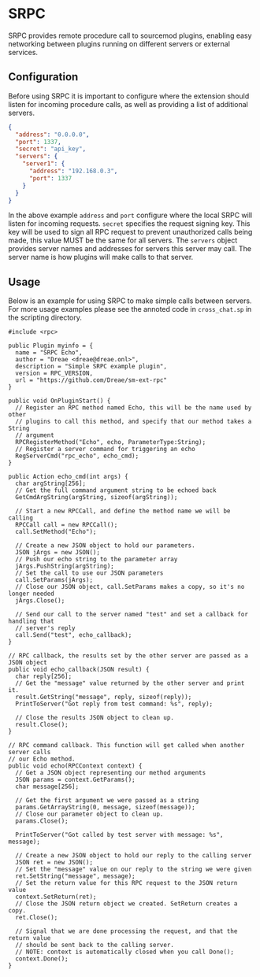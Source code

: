# SRPC

SRPC provides remote procedure call to sourcemod plugins, enabling easy
networking between plugins running on different servers or external services.

## Configuration

Before using SRPC it is important to configure where the extension should listen
for incoming procedure calls, as well as providing a list of additional servers.

```json
{
  "address": "0.0.0.0",
  "port": 1337,
  "secret": "api_key",
  "servers": {
    "server1": {
      "address": "192.168.0.3",
      "port": 1337
    }
  }
}
```

In the above example `address` and `port` configure where the local SRPC will
listen for incoming requests. `secret` specifies the request signing key. This
key will be used to sign all RPC request to prevent unauthorized calls being made,
this value MUST be the same for all servers. The `servers` object provides server
names and addresses for servers this server may call. The server name is how plugins
will make calls to that server.

## Usage

Below is an example for using SRPC to make simple calls between servers. For more 
usage examples please see the annoted code in `cross_chat.sp` in the scripting 
directory.

```SourcePawn
#include <rpc>

public Plugin myinfo = {
  name = "SRPC Echo",
  author = "Dreae <dreae@dreae.onl>",
  description = "Simple SRPC example plugin",
  version = RPC_VERSION,
  url = "https://github.com/Dreae/sm-ext-rpc"
}

public void OnPluginStart() {
  // Register an RPC method named Echo, this will be the name used by other
  // plugins to call this method, and specify that our method takes a String
  // argument
  RPCRegisterMethod("Echo", echo, ParameterType:String);
  // Register a server command for triggering an echo
  RegServerCmd("rpc_echo", echo_cmd);
}

public Action echo_cmd(int args) {
  char argString[256];
  // Get the full command argument string to be echoed back
  GetCmdArgString(argString, sizeof(argString));

  // Start a new RPCCall, and define the method name we will be calling
  RPCCall call = new RPCCall();
  call.SetMethod("Echo");
  
  // Create a new JSON object to hold our parameters.
  JSON jArgs = new JSON();
  // Push our echo string to the parameter array
  jArgs.PushString(argString);
  // Set the call to use our JSON parameters
  call.SetParams(jArgs);
  // Close our JSON object, call.SetParams makes a copy, so it's no longer needed
  jArgs.Close();

  // Send our call to the server named "test" and set a callback for handling that
  // server's reply
  call.Send("test", echo_callback);
}

// RPC callback, the results set by the other server are passed as a JSON object
public void echo_callback(JSON result) {
  char reply[256];
  // Get the "message" value returned by the other server and print it.
  result.GetString("message", reply, sizeof(reply));
  PrintToServer("Got reply from test command: %s", reply);

  // Close the results JSON object to clean up.
  result.Close();
}

// RPC command callback. This function will get called when another server calls
// our Echo method.
public void echo(RPCContext context) {
  // Get a JSON object representing our method arguments
  JSON params = context.GetParams();
  char message[256];

  // Get the first argument we were passed as a string
  params.GetArrayString(0, message, sizeof(message));
  // Close our parameter object to clean up.
  params.Close();
  
  PrintToServer("Got called by test server with message: %s", message);

  // Create a new JSON object to hold our reply to the calling server
  JSON ret = new JSON();
  // Set the "message" value on our reply to the string we were given
  ret.SetString("message", message);
  // Set the return value for this RPC request to the JSON return value
  context.SetReturn(ret);
  // Close the JSON return object we created. SetReturn creates a copy.
  ret.Close();

  // Signal that we are done processing the request, and that the return value
  // should be sent back to the calling server.
  // NOTE: context is automatically closed when you call Done();
  context.Done();
}
```
